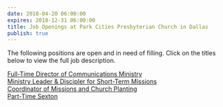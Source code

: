 ```yaml
---
date: 2018-04-20 06:00:00
expires: 2018-12-31 06:00:00
title: Job Openings at Park Cities Presbyterian Church in Dallas
publish: true
---
```

The following positions are open and in need of filling. Click on the titles below to view the full job description.

[Full-Time Director of Communications Ministry](https://jobsatpcpc.org/job-description/201/ "Director of Communications Ministry - Job Opening at PCPC - Dallas")  
[Ministry Leader & Discipler for Short-Term Missions](https://jobsatpcpc.org/job-description/133/)  
[Coordinator of Missions and Church Planting](https://jobsatpcpc.org/job-description/106/)  
[Part-Time Sexton](https://jobsatpcpc.org/job-description/205/)